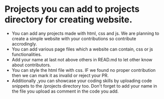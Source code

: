 # Projects you can add to projects directory for creating website.
- You can add any projects made with html, css and js. We are planning to create a simple website with your contributions so contribute accrodingly.
- You can add various page files which a website can contain, css or js functionalities. 
- Add your name at last not above others in READ.md to let other know about contributors.
- You can style the html file with css. IF we found no proper contribution then we can mark it as invalid or reject your PR.
- Additionally ,you can showcase your coding skills by uploading code snippets to the /projects directory too. Don't forget to add your name in the file you upload as comment in the code you add.

